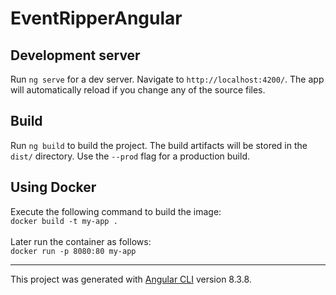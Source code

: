 # EventRipperAngular

## Development server

Run `ng serve` for a dev server. Navigate to `http://localhost:4200/`. The app will automatically reload if you change any of the source files.

## Build

Run `ng build` to build the project. The build artifacts will be stored in the `dist/` directory. Use the `--prod` flag for a production build.

## Using Docker

Execute the following command to build the image:
<br> 
`docker build -t my-app .`
<br><br> 
Later run the container as follows: 
<br> 
`docker run -p 8080:80 my-app`

---

This project was generated with [Angular CLI](https://github.com/angular/angular-cli) version 8.3.8.